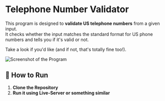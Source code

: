 # Telephone Number Validator  

This program is designed to **validate US telephone numbers** from a given input.   
It checks whether the input matches the standard format for US phone numbers and tells you if it's valid or not.  
  
Take a look if you'd like (and if not, that's totally fine too!).  

![Screenshot of the Program](https://github.com/user-attachments/assets/71f245d9-b1b8-4cef-9402-d986e1d875b3)  

## 🚀 How to Run  

1. **Clone the Repository**  
2. **Run it using Live-Server or something similar**
